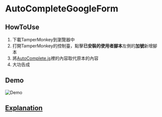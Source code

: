 # AutoCompleteGoogleForm

## HowToUse

1. 下載TamperMonkey到瀏覽器中
2. 打開TamperMonkey的控制臺，點擊**已安裝的使用者腳本**左側的**加號**新增腳本
3. 將[AutoComplete.js](https://github.com/zen8841/AutoCompleteGoogleForm/blob/main/AutoComplete.js)裡的內容取代原本的內容
4. 大功告成

## Demo

![Demo](https://github.com/zen8841/AutoCompleteGoogleForm/blob/main/Demo/Demo.gif)

## [Explanation](https://github.com/zen8841/AutoCompleteGoogleForm/blob/main/Explanation.md)

